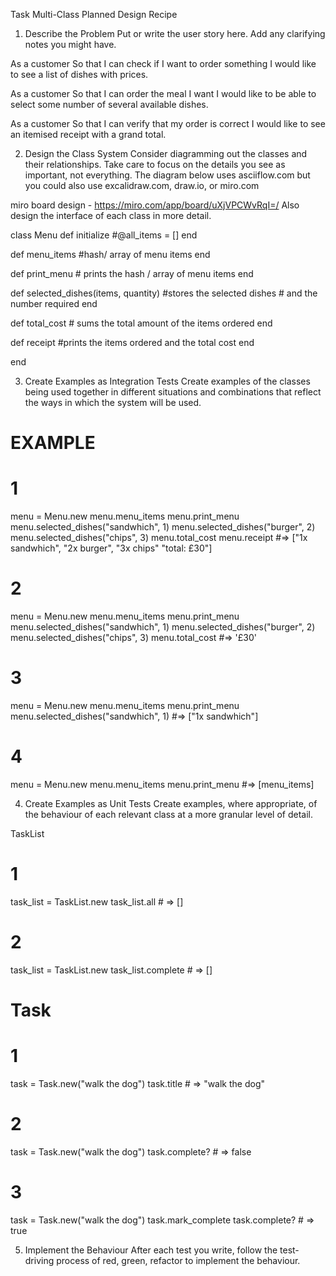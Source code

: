 Task Multi-Class Planned Design Recipe
1. Describe the Problem
Put or write the user story here. Add any clarifying notes you might have.

As a customer
So that I can check if I want to order something
I would like to see a list of dishes with prices.

As a customer
So that I can order the meal I want
I would like to be able to select some number of several available dishes.

As a customer
So that I can verify that my order is correct
I would like to see an itemised receipt with a grand total.

2. Design the Class System
Consider diagramming out the classes and their relationships. Take care to focus on the details you see as important, not everything. The diagram below uses asciiflow.com but you could also use excalidraw.com, draw.io, or miro.com

miro board design - https://miro.com/app/board/uXjVPCWvRqI=/
Also design the interface of each class in more detail.

class Menu
  def initialize
    #@all_items = []
  end

  def menu_items
    #hash/ array of menu items
  end

  def print_menu
    # prints the hash / array of menu items
  end

  def selected_dishes(items, quantity)
    #stores the selected dishes
    # and the number required
  end

  def total_cost
    # sums the total amount of the items ordered
  end

  def receipt
    #prints the items ordered and the total cost
  end

end


3. Create Examples as Integration Tests
Create examples of the classes being used together in different situations and combinations that reflect the ways in which the system will be used.

# EXAMPLE

# 1
menu = Menu.new
menu.menu_items
menu.print_menu
menu.selected_dishes("sandwhich", 1)
menu.selected_dishes("burger", 2)
menu.selected_dishes("chips", 3)
menu.total_cost
menu.receipt #=> ["1x sandwhich", "2x burger", "3x chips" "total: £30"]

# 2
menu = Menu.new
menu.menu_items
menu.print_menu
menu.selected_dishes("sandwhich", 1)
menu.selected_dishes("burger", 2)
menu.selected_dishes("chips", 3)
menu.total_cost #=> '£30'

# 3
menu = Menu.new
menu.menu_items
menu.print_menu
menu.selected_dishes("sandwhich", 1) #=> ["1x sandwhich"]

# 4
menu = Menu.new
menu.menu_items
menu.print_menu #=> [menu_items]


4. Create Examples as Unit Tests
Create examples, where appropriate, of the behaviour of each relevant class at a more granular level of detail.

TaskList
# 1
task_list = TaskList.new
task_list.all # => []

# 2
task_list = TaskList.new
task_list.complete # => []

# Task
# 1
task = Task.new("walk the dog")
task.title # => "walk the dog"

# 2
task = Task.new("walk the dog")
task.complete? # => false

# 3
task = Task.new("walk the dog")
task.mark_complete
task.complete? # => true


5. Implement the Behaviour
After each test you write, follow the test-driving process of red, green, refactor to implement the behaviour.

